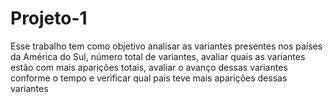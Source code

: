 # Projeto-1
Esse trabalho tem como objetivo analisar as variantes presentes nos países da América do Sul,  número total de variantes, avaliar quais as variantes estão com mais aparições totais,  avaliar o avanço dessas variantes conforme o tempo e verificar qual país teve mais aparições dessas variantes 
